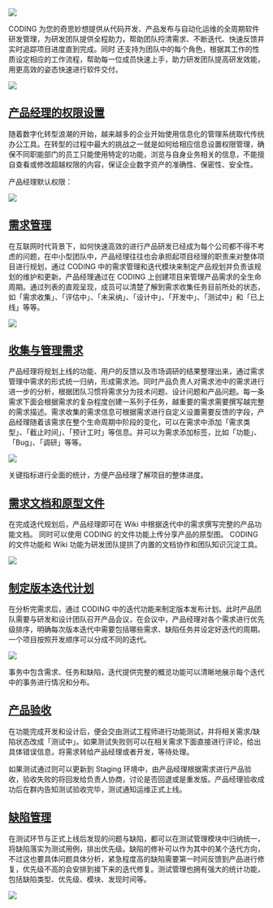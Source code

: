 ![](https://help-assets.codehub.cn/enterprise/20210616114518.png)

CODING 为您的奇思妙想提供从代码开发、产品发布与自动化运维的全周期软件研发管理，为研发团队提供全程助力，帮助团队捋清需求、不断迭代、快速反馈并实时追踪项目进度直到完成。同时 还支持为团队中的每个角色，根据其工作的性质设定相应的工作流程，帮助每一位成员快速上手，助力研发团队提高研发效能，用更高效的姿态快速进行软件交付。

![](https://help-assets.codehub.cn/enterprise/20210616114541.png)

## [产品经理的权限设置](#permission-setting)

随着数字化转型浪潮的开始，越来越多的企业开始使用信息化的管理系统取代传统办公工具。在转型的过程中最大的挑战之一就是如何给相应信息设置权限管理，确保不同职能部门的员工只能使用特定的功能，浏览与自身业务相关的信息，不能擅自查看或修改超越权限的内容，保证企业数字资产的准确性、保密性、安全性。

产品经理默认权限：

![](https://help-assets.codehub.cn/enterprise/20220909165835.png)

## [需求管理](#demand-management)

在互联网时代背景下，如何快速高效的进行产品研发已经成为每个公司都不得不考虑的问题，在中小型团队中，产品经理往往也会承担起项目经理的职责来对整体项目进行规划，通过 CODING 中的需求管理和迭代模块来制定产品规划并负责该规划的维护和更新。产品经理通过在 CODING 上创建项目来管理产品需求的全生命周期。通过列表的直观呈现，成员可以清楚了解到需求收集任务目前所处的状态，如「需求收集」、「评估中」、「未采纳」、「设计中」、「开发中」、「测试中」和「已上线」等等。

![](https://help-assets.codehub.cn/enterprise/20210616142658.png)

## [收集与管理需求](#manage-demand)

产品经理将规划上线的功能、用户的反馈以及市场调研的结果整理出来，通过需求管理中需求的形式统一归纳，形成需求池。同时产品负责人对需求池中的需求进行进一步的分析，根据团队习惯将需求分为技术问题、设计问题和产品问题。每一条需求下面会根据需求的复杂程度创建一系列子任务，越重要的需求需要撰写越完整的需求描述。需求收集的需求信息可根据需求进行自定义设置需要反馈的字段，产品经理随着该需求在整个生命周期中阶段的变化，可以在需求中添加「需求类型」、「截止时间」、「预计工时」等信息。并可以为需求添加标签，比如「功能」、「Bug」、「调研」等等。

![](https://help-assets.codehub.cn/enterprise/20220909170028.png)

关键指标进行全面的统计，方便产品经理了解项目的整体进度。

## [需求文档和原型文件](#doc-file)

在完成迭代规划后，产品经理即可在 Wiki 中根据迭代中的需求撰写完整的产品功能文档。 同时可以使用 CODING 的文件功能上传分享产品的原型图。 CODING 的文件功能和 Wiki 功能为研发团队提拱了内置的文档协作和团队知识沉淀工具。

![](https://help-assets.codehub.cn/enterprise/20210616142728.png)

## [制定版本迭代计划](#iteration-plan)

在分析完需求后，通过 CODING 中的迭代功能来制定版本发布计划。此时产品团队需要与研发和设计团队召开产品会议，在会议中，产品经理对各个需求进行优先级排序，明确每次版本迭代中需要包括哪些需求、缺陷任务并设定好迭代的周期。一个项目按照开发顺序可以分成不同的迭代。

![](https://help-assets.codehub.cn/enterprise/20210616142747.png)

事务中包含需求、任务和缺陷，迭代提供完整的概览功能可以清晰地展示每个迭代中的事务进行情况和分布。

## [产品验收](#acceptance)

在功能完成开发和设计后，便会交由测试工程师进行功能测试，并将相关需求/缺陷状态改成「测试中」。如果测试失败则可以在相关需求下面直接进行评论，给出具体错误信息，将需求转给产品经理或者开发，等待处理。

如果测试通过则可以更新到 Staging 环境中，由产品经理根据需求进行产品验收，验收失败的将回发给负责人协商，讨论是否回退或是重发版。产品经理验收成功后在群内告知测试验收完毕，测试通知运维正式上线。

## [缺陷管理](#testing-case)

在测试环节与正式上线后发现的问题与缺陷，都可以在测试管理模块中归纳统一，将缺陷落实为测试用例，排出优先级。缺陷的修补可以作为其中的某个迭代方向，不过这也要具体问题具体分析，紧急程度高的缺陷需要第一时间反馈到产品进行修复，优先级不高的会安排到接下来的迭代修复。测试管理也拥有强大的统计功能，包括缺陷类型、优先级、模块、发现时间等。

![](https://help-assets.codehub.cn/enterprise/20210616141636.png)

